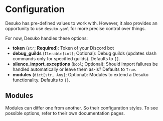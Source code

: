 # Configuration

Desuko has pre-defined values to work with. However, it also provides an opportunity to use `desuko.yaml` for more precise control over things.

For now, Desuko handles these options:

* **token** (`str`; **Required**): Token of your Discord bot
* **debug_guilds** (`Iterable[int]`; Optional): Debug guilds (updates slash commands only for specified guilds). Defaults to `[]`.
* **silence_import_exceptions** (`bool`; Optional): Should import failures be handled automatically or leave them as-is? Defaults to `True`.
* **modules** (`dict[str, Any]`; Optional): Modules to extend a Desuko functionality. Defaults to `{}`.

## Modules

Modules can differ one from another. So their configuration styles. To see possible options, refer to their own documentation pages.
